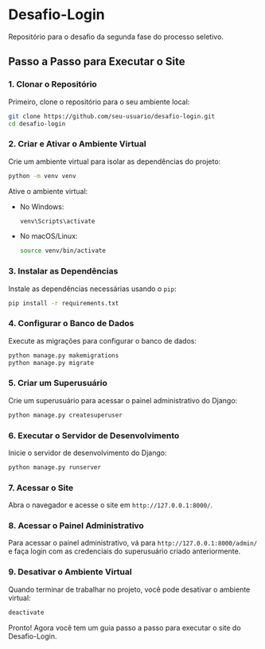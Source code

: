 # Desafio-Login

Repositório para o desafio da segunda fase do processo seletivo.

## Passo a Passo para Executar o Site

### 1. Clonar o Repositório

Primeiro, clone o repositório para o seu ambiente local:

```sh
git clone https://github.com/seu-usuario/desafio-login.git
cd desafio-login
```

### 2. Criar e Ativar o Ambiente Virtual

Crie um ambiente virtual para isolar as dependências do projeto:

```sh
python -m venv venv
```

Ative o ambiente virtual:

- No Windows:
  ```sh
  venv\Scripts\activate
  ```
- No macOS/Linux:
  ```sh
  source venv/bin/activate
  ```

### 3. Instalar as Dependências

Instale as dependências necessárias usando o `pip`:

```sh
pip install -r requirements.txt
```

### 4. Configurar o Banco de Dados

Execute as migrações para configurar o banco de dados:

```sh
python manage.py makemigrations
python manage.py migrate
```

### 5. Criar um Superusuário

Crie um superusuário para acessar o painel administrativo do Django:

```sh
python manage.py createsuperuser
```

### 6. Executar o Servidor de Desenvolvimento

Inicie o servidor de desenvolvimento do Django:

```sh
python manage.py runserver
```

### 7. Acessar o Site

Abra o navegador e acesse o site em `http://127.0.0.1:8000/`.

### 8. Acessar o Painel Administrativo

Para acessar o painel administrativo, vá para `http://127.0.0.1:8000/admin/` e faça login com as credenciais do superusuário criado anteriormente.

### 9. Desativar o Ambiente Virtual

Quando terminar de trabalhar no projeto, você pode desativar o ambiente virtual:

```sh
deactivate
```

Pronto! Agora você tem um guia passo a passo para executar o site do Desafio-Login.
